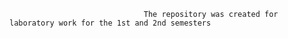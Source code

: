 

 
                                  The repository was created for laboratory work for the 1st and 2nd semesters
 

